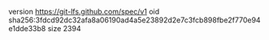version https://git-lfs.github.com/spec/v1
oid sha256:3fdcd92dc32afa8a06190ad4a5e23892d2e7c3fcb898fbe2f770e94e1dde33b8
size 2394
